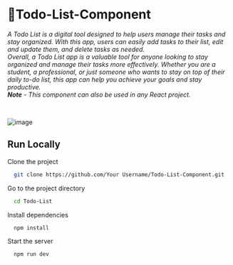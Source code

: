 # 📃Todo-List-Component

*A Todo List is a digital tool designed to help users manage their tasks and stay organized. With this app, users can easily add tasks to their list, edit and update them, and delete tasks as needed.  
Overall, a Todo List app is a valuable tool for anyone looking to stay organized and manage their tasks more effectively. Whether you are a student, a professional, or just someone who wants to stay on top of their daily to-do list, this app can help you achieve your goals and stay productive.*  
***Note*** - *This component can also be used in any React project.*

<br>

![image](https://user-images.githubusercontent.com/97666287/232837972-7fef28fb-4bd6-4509-935b-2dcfdd4b790f.png)

## Run Locally

Clone the project

```bash
  git clone https://github.com/Your Username/Todo-List-Component.git
```

Go to the project directory

```bash
  cd Todo-List
```

Install dependencies

```bash
  npm install
```

Start the server

```bash
  npm run dev
```
